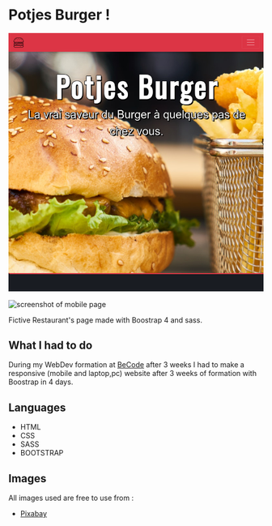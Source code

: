 # Potjes Burger !

![screenshot of the page pc](assets/img/screenshotL.png)

![screenshot of mobile page](assets/img/screenshotM.png)

Fictive Restaurant's page made  with Boostrap 4 and sass.

## What I had to do

During my WebDev formation at [BeCode](https://www.becode.org) after 3 weeks I had to make a responsive (mobile and laptop,pc) website after 3 weeks of formation with Boostrap in 4 days.

## Languages

* HTML
* CSS
* SASS
* BOOTSTRAP

## Images

All images used are free to use
from :
* [Pixabay](https://pixabay.com)


